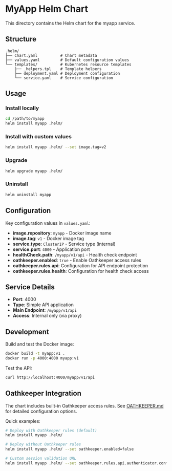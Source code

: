 # MyApp Helm Chart

This directory contains the Helm chart for the myapp service.

## Structure

```
.helm/
├── Chart.yaml          # Chart metadata
├── values.yaml         # Default configuration values
└── templates/          # Kubernetes resource templates
    ├── _helpers.tpl    # Template helpers
    ├── deployment.yaml # Deployment configuration
    └── service.yaml    # Service configuration
```

## Usage

### Install locally
```bash
cd /path/to/myapp
helm install myapp .helm/
```

### Install with custom values
```bash
helm install myapp .helm/ --set image.tag=v2
```

### Upgrade
```bash
helm upgrade myapp .helm/
```

### Uninstall
```bash
helm uninstall myapp
```

## Configuration

Key configuration values in `values.yaml`:

- **image.repository**: `myapp` - Docker image name
- **image.tag**: `v1` - Docker image tag
- **service.type**: `ClusterIP` - Service type (internal)
- **service.port**: `4000` - Application port
- **healthCheck.path**: `/myapp/v1/api` - Health check endpoint
- **oathkeeper.enabled**: `true` - Enable Oathkeeper access rules
- **oathkeeper.rules.api**: Configuration for API endpoint protection
- **oathkeeper.rules.health**: Configuration for health check access

## Service Details

- **Port**: 4000
- **Type**: Simple API application
- **Main Endpoint**: `/myapp/v1/api`
- **Access**: Internal only (via proxy)

## Development

Build and test the Docker image:
```bash
docker build -t myapp:v1 .
docker run -p 4000:4000 myapp:v1
```

Test the API:
```bash
curl http://localhost:4000/myapp/v1/api
```

## Oathkeeper Integration

The chart includes built-in Oathkeeper access rules. See [OATHKEEPER.md](OATHKEEPER.md) for detailed configuration options.

Quick examples:
```bash
# Deploy with Oathkeeper rules (default)
helm install myapp .helm/

# Deploy without Oathkeeper rules
helm install myapp .helm/ --set oathkeeper.enabled=false

# Custom session validation URL
helm install myapp .helm/ --set oathkeeper.rules.api.authenticator.config.check_session_url="http://custom-auth:8080/validate"
```